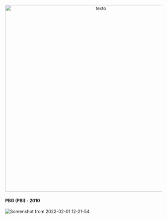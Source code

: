<p align="center">
<!--   <img src="https://user-images.githubusercontent.com/25037383/170779185-d50b55e6-418c-4541-a27b-2ca273407081.png" alt="Logo" width="250"/> -->
  <img src="https://user-images.githubusercontent.com/25037383/170782298-0d03babe-e670-4681-a234-f5f7e433eb44.png" alt="texto" width=600"/>
</p>

#### PBG (PBI) - 2010
![Screenshot from 2022-02-01 12-21-54](https://user-images.githubusercontent.com/25037383/166149261-dc8ae972-104b-4124-be82-db7251fd5bf0.png)


